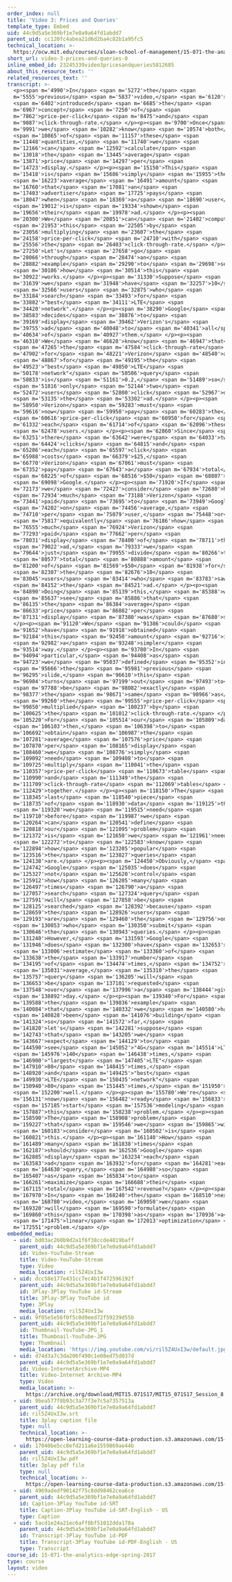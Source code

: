 ```yaml
---
order_index: null
title: 'Video 3: Prices and Queries'
template_type: Embed
uid: 44c9d5a5e369bf1e7e0a9a64fd1abdd7
parent_uid: cc120fc4abea21d6d2ba4c82b1a95fc5
technical_location: >-
  https://ocw.mit.edu/courses/sloan-school-of-management/15-071-the-analytics-edge-spring-2017/linear-optimization/google-adwords-optimizing-online-advertising-recitation/video-3-prices-and-queries/video-3-prices-and-queries-0
short_url: video-3-prices-and-queries-0
inline_embed_id: 23245339video3pricesandqueries5812685
about_this_resource_text: ''
related_resources_text: ''
transcript: >-
  <p><span m='4990'>In</span> <span m='5272'>the</span> <span
  m='5555'>previous</span> <span m='5837'>video,</span> <span m='6120'>we</span>
  <span m='6402'>introduced</span> <span m='6685'>the</span> <span
  m='6967'>concept</span> <span m='7250'>of</span> <span
  m='7862'>price-per-click</span> <span m='8475'>and</span> <span
  m='9087'>click-through-rate.</span> </p><p><span m='9700'>Once</span> <span
  m='9991'>we</span> <span m='10282'>know</span> <span m='10574'>both</span>
  <span m='10865'>of</span> <span m='11157'>these</span> <span
  m='11448'>quantities,</span> <span m='11740'>we</span> <span
  m='12166'>can</span> <span m='12592'>calculate</span> <span
  m='13018'>the</span> <span m='13445'>average</span> <span
  m='13871'>price</span> <span m='14297'>per</span> <span
  m='14723'>display.</span> </p><p><span m='15150'>This</span> <span
  m='15418'>is</span> <span m='15686'>simply</span> <span m='15955'>the</span>
  <span m='16223'>average</span> <span m='16491'>amount</span> <span
  m='16760'>that</span> <span m='17081'>an</span> <span
  m='17403'>advertiser</span> <span m='17725'>pays</span> <span
  m='18047'>when</span> <span m='18369'>a</span> <span m='18690'>user</span>
  <span m='19012'>is</span> <span m='19334'>shown</span> <span
  m='19656'>their</span> <span m='19978'>ad.</span> </p><p><span
  m='20300'>We</span> <span m='20851'>can</span> <span m='21402'>compute</span>
  <span m='21953'>this</span> <span m='22505'>by</span> <span
  m='23056'>multiplying</span> <span m='23607'>the</span> <span
  m='24158'>price-per-click</span> <span m='24710'>with</span> <span
  m='25556'>the</span> <span m='26403'>click-through-rate.</span> </p><p><span
  m='27250'>Let's</span> <span m='27658'>go</span> <span
  m='28066'>through</span> <span m='28474'>an</span> <span
  m='28882'>example</span> <span m='29290'>to</span> <span m='29698'>see</span>
  <span m='30106'>how</span> <span m='30514'>this</span> <span
  m='30922'>works.</span> </p><p><span m='31330'>Suppose</span> <span
  m='31639'>we</span> <span m='31948'>have</span> <span m='32257'>10</span>
  <span m='32566'>users</span> <span m='32875'>who</span> <span
  m='33184'>search</span> <span m='33493'>for</span> <span
  m='33802'>"best</span> <span m='34111'>LTE</span> <span
  m='34420'>network".</span> </p><p><span m='38290'>Google</span> <span
  m='38583'>decides</span> <span m='38876'>to</span> <span
  m='39169'>display</span> <span m='39462'>Verizon's</span> <span
  m='39755'>ad</span> <span m='40048'>to</span> <span m='40341'>all</span> <span
  m='40634'>of</span> <span m='40927'>them.</span> </p><p><span
  m='46310'>We</span> <span m='46628'>know</span> <span m='46947'>that</span>
  <span m='47265'>the</span> <span m='47584'>click-through-rate</span> <span
  m='47902'>for</span> <span m='48221'>Verizon</span> <span m='48540'>and</span>
  <span m='48867'>for</span> <span m='49195'>the</span> <span
  m='49523'>"best</span> <span m='49850'>LTE</span> <span
  m='50178'>network"</span> <span m='50506'>query</span> <span
  m='50833'>is</span> <span m='51161'>0.2,</span> <span m='51489'>so</span>
  <span m='51816'>only</span> <span m='52144'>two</span> <span
  m='52472'>users</span> <span m='52800'>click</span> <span m='52967'>on</span>
  <span m='53135'>the</span> <span m='53302'>ad.</span> </p><p><span
  m='58950'>Verizon</span> <span m='59283'>must</span> <span
  m='59616'>now</span> <span m='59950'>pay</span> <span m='60283'>the</span>
  <span m='60616'>price-per-click</span> <span m='60950'>for</span> <span
  m='61332'>each</span> <span m='61714'>of</span> <span m='62096'>these</span>
  <span m='62478'>users.</span> </p><p><span m='62860'>Since</span> <span
  m='63251'>there</span> <span m='63642'>were</span> <span m='64033'>two</span>
  <span m='64424'>clicks</span> <span m='64815'>and</span> <span
  m='65206'>each</span> <span m='65597'>click</span> <span
  m='65988'>costs</span> <span m='66379'>$25,</span> <span
  m='66770'>Verizon</span> <span m='67061'>must</span> <span
  m='67352'>pay</span> <span m='67643'>a</span> <span m='67934'>total</span>
  <span m='68225'>of</span> <span m='68516'>$50</span> <span m='68807'>to</span>
  <span m='69098'>Google.</span> </p><p><span m='71920'>If</span> <span
  m='72173'>we</span> <span m='72427'>consider</span> <span m='72680'>how</span>
  <span m='72934'>much</span> <span m='73188'>Verizon</span> <span
  m='73441'>paid</span> <span m='73695'>to</span> <span m='73949'>Google</span>
  <span m='74202'>on</span> <span m='74456'>average,</span> <span
  m='74710'>per</span> <span m='75079'>user,</span> <span m='75448'>or</span>
  <span m='75817'>equivalently</span> <span m='76186'>how</span> <span
  m='76555'>much</span> <span m='76924'>Verizon</span> <span
  m='77293'>paid</span> <span m='77662'>per</span> <span
  m='78031'>display</span> <span m='78400'>of</span> <span m='78711'>the</span>
  <span m='79022'>ad,</span> <span m='79333'>we</span> <span
  m='79644'>just</span> <span m='79955'>divide</span> <span m='80266'>the</span>
  <span m='80577'>total</span> <span m='80888'>amount</span> <span
  m='81200'>of</span> <span m='81569'>$50</span> <span m='81938'>for</span>
  <span m='82307'>the</span> <span m='82676'>10</span> <span
  m='83045'>users</span> <span m='83414'>who</span> <span m='83783'>saw</span>
  <span m='84152'>the</span> <span m='84521'>ad.</span> </p><p><span
  m='84890'>Doing</span> <span m='85139'>this,</span> <span m='85388'>we</span>
  <span m='85637'>see</span> <span m='85886'>that</span> <span
  m='86135'>the</span> <span m='86384'>average</span> <span
  m='86633'>price</span> <span m='86882'>per</span> <span
  m='87131'>display</span> <span m='87380'>was</span> <span m='87680'>$5.</span>
  </p><p><span m='91120'>We</span> <span m='91386'>could</span> <span
  m='91652'>have</span> <span m='91918'>obtained</span> <span
  m='92184'>this</span> <span m='92450'>amount</span> <span m='92716'>in</span>
  <span m='92982'>a</span> <span m='93248'>simpler</span> <span
  m='93514'>way.</span> </p><p><span m='93780'>In</span> <span
  m='94094'>particular,</span> <span m='94408'>as</span> <span
  m='94723'>we</span> <span m='95037'>defined</span> <span m='95352'>in</span>
  <span m='95666'>the</span> <span m='95981'>previous</span> <span
  m='96295'>slide,</span> <span m='96610'>this</span> <span
  m='96904'>turns</span> <span m='97199'>out</span> <span m='97493'>to</span>
  <span m='97788'>be</span> <span m='98082'>exactly</span> <span
  m='98377'>the</span> <span m='98671'>same</span> <span m='98966'>as</span>
  <span m='99260'>the</span> <span m='99555'>price-per-click</span> <span
  m='99850'>multiplied</span> <span m='100237'>by</span> <span
  m='100625'>the</span> <span m='101012'>click-through-rate.</span> </p><p><span
  m='105220'>For</span> <span m='105514'>our</span> <span m='105809'>data</span>
  <span m='106103'>then,</span> <span m='106398'>to</span> <span
  m='106692'>obtain</span> <span m='106987'>the</span> <span
  m='107281'>average</span> <span m='107576'>price</span> <span
  m='107870'>per</span> <span m='108165'>display</span> <span
  m='108460'>we</span> <span m='108776'>simply</span> <span
  m='109092'>need</span> <span m='109408'>to</span> <span
  m='109725'>multiply</span> <span m='110041'>the</span> <span
  m='110357'>price-per-click</span> <span m='110673'>table</span> <span
  m='110990'>and</span> <span m='111349'>the</span> <span
  m='111709'>click-through-rate</span> <span m='112069'>tables</span> <span
  m='112429'>together.</span> </p><p><span m='118150'>The</span> <span
  m='118345'>last</span> <span m='118540'>piece</span> <span
  m='118735'>of</span> <span m='118930'>data</span> <span m='119125'>that</span>
  <span m='119320'>we</span> <span m='119515'>need</span> <span
  m='119710'>before</span> <span m='119987'>we</span> <span
  m='120264'>can</span> <span m='120541'>define</span> <span
  m='120818'>our</span> <span m='121095'>problem</span> <span
  m='121372'>is</span> <span m='121650'>we</span> <span m='121961'>need</span>
  <span m='122272'>to</span> <span m='122583'>know</span> <span
  m='122894'>how</span> <span m='123205'>popular</span> <span
  m='123516'>the</span> <span m='123827'>queries</span> <span
  m='124138'>are.</span> </p><p><span m='124450'>Obviously,</span> <span
  m='124742'>Google</span> <span m='125035'>does</span> <span
  m='125327'>not</span> <span m='125620'>control</span> <span
  m='125912'>how</span> <span m='126205'>many</span> <span
  m='126497'>times</span> <span m='126790'>a</span> <span
  m='127057'>search</span> <span m='127324'>query</span> <span
  m='127591'>will</span> <span m='127858'>be</span> <span
  m='128125'>searched</span> <span m='128392'>because</span> <span
  m='128659'>the</span> <span m='128926'>users</span> <span
  m='129193'>are</span> <span m='129460'>the</span> <span m='129756'>ones</span>
  <span m='130053'>who</span> <span m='130350'>submit</span> <span
  m='130646'>the</span> <span m='130943'>queries.</span> </p><p><span
  m='131240'>However,</span> <span m='131593'>Google</span> <span
  m='131946'>does</span> <span m='132300'>have</span> <span m='132653'>an</span>
  <span m='133006'>estimate</span> <span m='133360'>of</span> <span
  m='133638'>the</span> <span m='133917'>number</span> <span
  m='134195'>of</span> <span m='134474'>times,</span> <span m='134752'>on</span>
  <span m='135031'>average,</span> <span m='135310'>the</span> <span
  m='135757'>query</span> <span m='136205'>will</span> <span
  m='136653'>be</span> <span m='137101'>requested</span> <span
  m='137548'>over</span> <span m='137996'>a</span> <span m='138444'>given</span>
  <span m='138892'>day.</span> </p><p><span m='139340'>For</span> <span
  m='139588'>the</span> <span m='139836'>example</span> <span
  m='140084'>that</span> <span m='140332'>we</span> <span m='140580'>have</span>
  <span m='140828'>been</span> <span m='141076'>building</span> <span
  m='141324'>so</span> <span m='141572'>far,</span> <span
  m='141820'>let's</span> <span m='142281'>suppose</span> <span
  m='142743'>that</span> <span m='143205'>we</span> <span
  m='143667'>expect</span> <span m='144129'>to</span> <span
  m='144590'>see</span> <span m='145052'>"4G</span> <span m='145514'>LTE"</span>
  <span m='145976'>140</span> <span m='146438'>times,</span> <span
  m='146900'>"largest</span> <span m='147405'>LTE"</span> <span
  m='147910'>80</span> <span m='148415'>times,</span> <span
  m='148920'>and</span> <span m='149425'>"best</span> <span
  m='149930'>LTE</span> <span m='150435'>network"</span> <span
  m='150940'>80</span> <span m='151445'>times,</span> <span m='151950'>as</span>
  <span m='152200'>well.</span> </p><p><span m='155780'>We're</span> <span
  m='156131'>now</span> <span m='156482'>ready</span> <span m='156833'>to</span>
  <span m='157185'>start</span> <span m='157536'>modeling</span> <span
  m='157887'>this</span> <span m='158238'>problem.</span> </p><p><span
  m='158590'>The</span> <span m='158908'>problem</span> <span
  m='159227'>that</span> <span m='159546'>we</span> <span m='159865'>will</span>
  <span m='160183'>consider</span> <span m='160502'>is</span> <span
  m='160821'>this.</span> </p><p><span m='161140'>How</span> <span
  m='161489'>many</span> <span m='161838'>times</span> <span
  m='162187'>should</span> <span m='162536'>Google</span> <span
  m='162885'>display</span> <span m='163234'>each</span> <span
  m='163583'>ad</span> <span m='163932'>for</span> <span m='164281'>each</span>
  <span m='164630'>query,</span> <span m='164980'>so</span> <span
  m='165407'>as</span> <span m='165834'>to</span> <span
  m='166261'>maximize</span> <span m='166688'>their</span> <span
  m='167115'>total</span> <span m='167542'>revenue?</span> </p><p><span
  m='167970'>In</span> <span m='168240'>the</span> <span m='168510'>next</span>
  <span m='168780'>video,</span> <span m='169050'>we</span> <span
  m='169320'>will</span> <span m='169590'>formulate</span> <span
  m='169860'>this</span> <span m='170398'>as</span> <span m='170936'>a</span>
  <span m='171475'>linear</span> <span m='172013'>optimization</span> <span
  m='172551'>problem.</span> </p>
embedded_media:
  - uid: bd03ac260b9d2a1f6f38ccde4819baff
    parent_uid: 44c9d5a5e369bf1e7e0a9a64fd1abdd7
    id: Video-YouTube-Stream
    title: Video-YouTube-Stream
    type: Video
    media_location: ril5Z4UxI3w
  - uid: dcc58e177e431cc7ec4b1f472596192f
    parent_uid: 44c9d5a5e369bf1e7e0a9a64fd1abdd7
    id: 3Play-3Play YouTube id-Stream
    title: 3Play-3Play YouTube id
    type: 3Play
    media_location: ril5Z4UxI3w
  - uid: 9f05e5e56f0f5c0d9eed72f59239d55b
    parent_uid: 44c9d5a5e369bf1e7e0a9a64fd1abdd7
    id: Thumbnail-YouTube-JPG_1
    title: Thumbnail-YouTube-JPG
    type: Thumbnail
    media_location: 'https://img.youtube.com/vi/ril5Z4UxI3w/default.jpg'
  - uid: d74d3a7c3da206f490c1e08ed75d037d
    parent_uid: 44c9d5a5e369bf1e7e0a9a64fd1abdd7
    id: Video-InternetArchive-MP4
    title: Video-Internet Archive-MP4
    type: Video
    media_location: >-
      https://archive.org/download/MIT15.071S17/MIT15_071S17_Session_8.4.04_300k.mp4
  - uid: 9bea577f8b93c3a77f3e7c5a7357513a
    parent_uid: 44c9d5a5e369bf1e7e0a9a64fd1abdd7
    id: ril5Z4UxI3w.srt
    title: 3play caption file
    type: null
    technical_location: >-
      https://open-learning-course-data-production.s3.amazonaws.com/15-071-the-analytics-edge-spring-2017/9bea577f8b93c3a77f3e7c5a7357513a_ril5Z4UxI3w.srt
  - uid: 17040be5cc8efd211a6e1559869ae44b
    parent_uid: 44c9d5a5e369bf1e7e0a9a64fd1abdd7
    id: ril5Z4UxI3w.pdf
    title: 3play pdf file
    type: null
    technical_location: >-
      https://open-learning-course-data-production.s3.amazonaws.com/15-071-the-analytics-edge-spring-2017/17040be5cc8efd211a6e1559869ae44b_ril5Z4UxI3w.pdf
  - uid: 4969adedf90142f75c8dd98462cea6ce
    parent_uid: 44c9d5a5e369bf1e7e0a9a64fd1abdd7
    id: Caption-3Play YouTube id-SRT
    title: Caption-3Play YouTube id-SRT-English - US
    type: Caption
  - uid: 5acd1e24a21ec6aff8bf51012dda178a
    parent_uid: 44c9d5a5e369bf1e7e0a9a64fd1abdd7
    id: Transcript-3Play YouTube id-PDF
    title: Transcript-3Play YouTube id-PDF-English - US
    type: Transcript
course_id: 15-071-the-analytics-edge-spring-2017
type: course
layout: video
---
```

